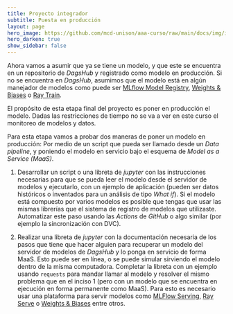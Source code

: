 ```yaml
---
title: Proyecto integrador
subtitle: Puesta en producción
layout: page
hero_image: https://github.com/mcd-unison/aaa-curso/raw/main/docs/img/intro-banner.jpeg
hero_darken: true
show_sidebar: false
---
```


Ahora vamos a asumir que ya se tiene un modelo, y que este se encuentra en un repositorio de *DagsHub* y registrado como modelo en producción. Si no se encuentra en *DagsHub*, asumimos que el modelo está en algún manejador de modelos como puede ser [MLflow Model Registry](https://mlflow.org/docs/latest/model-registry/), [Weights & Biases](https://wandb.ai/site/registry) o [Ray Train](https://docs.ray.io/en/latest/train/train.html).

El propósito de esta etapa final del proyecto es poner en producción el modelo. Dadas las restricciones de tiempo no se va a ver en este curso el monitoreo de modelos y datos.

Para esta etapa vamos a probar dos maneras de poner un modelo en producción: Por medio de un script que pueda ser llamado desde un *Data pipeline*, y poniendo el modelo en servicio bajo el esquema de *Model as a Service (MaaS)*.

1. Desarrollar un script o una libreta de *jupyter* con las instrucciones necesarias para que se pueda leer el modelo desde el servidor de modelos y ejecutarlo, con un ejemplo de aplicación (pueden ser datos históricos o inventados para un análisis de tipo *What if*). Si el modelo está compuesto por varios modelos es posible que tengas que usar las mismas librerías que el sistema de registro de modelos que utilizaste. Automatizar este paso usando las *Actions* de *GitHub* o algo similar (por ejemplo la sincronización con DVC).

2. Realizar una libreta de *jupyter* con la documentación necesaria de los pasos que tiene que hacer alguien para recuperar un modelo del servidor de modelos de *DagsHub* y lo ponga en servicio de forma MaaS. Esto puede ser en línea, o se puede simular sirviendo el modelo dentro de la misma computadora. Completar la libreta con un ejemplo usando `requests` para mandar llamar al modelo y resolver el mismo problema que en el inciso 1 (pero con un modelo que se encuentra en ejecución en forma permanente como MaaS). Para esto es necesario usar una plataforma para servir modelos como [MLFlow Serving](https://mlflow.org/docs/latest/deployment/), [Ray Serve](https://docs.ray.io/en/latest/serve/index.html) o [Weights & Biases](https://wandb.ai/site/automations/) entre otros.
